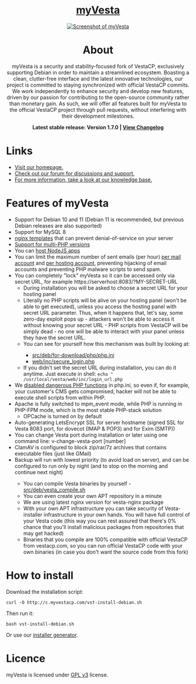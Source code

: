 
<h1 align="center"><a href="https://myvestacp.com">myVesta</a></h1>

<div style="text-align:center">

[![Screenshot of myVesta](https://www.myvestacp.com/screenshot1.png)](https://www.myvestacp.com/)

</div>

<h1 align="center">About</h1>

<p align="center">myVesta is a security and stability-focused fork of VestaCP, exclusively supporting Debian in order to maintain a streamlined ecosystem. Boasting a clean, clutter-free interface and the latest innovative technologies, our project is committed to staying synchronized with official VestaCP commits. We work independently to enhance security and develop new features, driven by our passion for contributing to the open-source community rather than monetary gain. As such, we will offer all features built for myVesta to the official VestaCP project through pull requests, without interfering with their development milestones.</p>

<p align="center"><b>Latest stable release: Version 1.7.0 | <a href="https://github.com/myvesta/vesta/blob/master/Changelog.md">View Changelog</a>
</b></p>

<h1>Links</h1>
<ul>
  <li><a href="https://www.myvestacp.com/">Visit our homepage.</a></li>
  <li><a href="https://forum.myvestacp.com/">Check out our forum for discussions and support.</a></li>
  <li><a href="https://wiki.myvestacp.com/">For more information, take a look at our knowledge base.</a></li>
</ul>

<h1>Features of myVesta</h1>
<ul>
    <li>Support for Debian 10 and 11 (Debian 11 is recommended, but previous Debian releases are also supported)</li>
    <li>Support for MySQL 8</li>
    <li><a href="https://forum.myvestacp.com/viewtopic.php?f=20&t=51">nginx templates</a> that can prevent denial-of-service on your server</li>
    <li><a href="https://forum.myvestacp.com/viewtopic.php?f=18&t=52">Support for multi-PHP versions</a></li>
    <li>You can <a href="https://forum.myvestacp.com/viewtopic.php?f=20&t=350">host NodeJS apps</a></li>
    <li>You can limit the maximum number of sent emails (per hour) <a href="https://github.com/myvesta/vesta/blob/master/install/debian/10/exim/exim4.conf.template#L112-L113">per mail account</a> and <a href="https://github.com/myvesta/vesta/blob/master/install/debian/10/exim/exim4.conf.template#L72-L73">per hosting account</a>, preventing hijacking of email accounts and preventing PHP malware scripts to send spam.</li>
    <li>
      You can completely "lock" myVesta so it can be accessed only via secret URL, for example https://serverhost:8083/?MY-SECRET-URL
      <ul>
        <li>During installation you will be asked to choose a secret URL for your hosting panel</li>
        <li>Literally no PHP scripts will be alive on your hosting panel (won't be able to get executed), unless you access the hosting panel with secret URL parameter. Thus, when it happens that, let's say, some zero-day exploit pops up - attackers won't be able to access it without knowing your secret URL - PHP scripts from VestaCP will be simply dead - no one will be able to interact with your panel unless they have the secret URL.</li>
        <li>You can see for yourself how this mechanism was built by looking at:</li>
        <ul>
          <li><a href="https://www.myvestacp.com/#details:~:text=src/deb/for%2Ddownload/php/php.ini">src/deb/for-download/php/php.ini</a></li>
          <li><a href="https://github.com/myvesta/vesta/blob/master/web/inc/secure_login.php">web/inc/secure_login.php</a></li>
        </ul>
        <li>If you didn't set the secret URL during installation, you can do it anytime. Just execute in shell: <code>echo "<?php \$login_url='MY-SECRET-URL';" > /usr/local/vesta/web/inc/login_url.php</code></li>
      </ul>
    </li>
  <li>We <a href="https://github.com/myvesta/vesta/blob/master/install/debian/10/php/php7.3-dedi.patch#L9">disabled dangerous PHP functions</a> in php.ini, so even if, for example, your customer's CMS gets compromised, hacker will not be able to execute shell scripts from within PHP.</li>
  <li>Apache is fully switched to mpm_event mode, while PHP is running in PHP-FPM mode, which is the most stable PHP-stack solution
    <ul><li>OPCache is turned on by default</li></ul>
    <li>Auto-generating LetsEncrypt SSL for server hostname (signed SSL for Vesta 8083 port, for dovecot (IMAP & POP3) and for Exim (SMTP))</li>
    <li>You can change Vesta port during installation or later using one command line: v-change-vesta-port [number]</li>
    <li>ClamAV is configured to block zip/rar/7z archives that contains executable files (just like GMail)</li>
    <li>Backup will run with lowest priority (to avoid load on server), and can be configured to run only by night (and to stop on the morning and continue next night) </li>
    <ul>
    <li>You can compile Vesta binaries by yourself - <a href="https://github.com/myvesta/vesta/blob/master/src/deb/vesta_compile.sh">src/deb/vesta_compile.sh</a></li>
<li>You can even create your own APT repository in a minute</li>
<li>We are using latest nginx version for vesta-nginx package</li>
<li>With your own APT infrastructure you can take security of Vesta-installer infrastructure in your own hands. You will have full control of your Vesta code (this way you can rest assured that there's 0% chance that you'll install malicious packages from repositories that may get hacked)</li>
<li>Binaries that you compile are 100% compatible with official VestaCP from vestacp.com, so you can run official VestaCP code with your own binaries (in case you don't want the source code from this fork)</li>
</ul>
    
  </li>
  </ul>
  
<h1>How to install</h1>
Download the installation script:

```shell
curl -O http://c.myvestacp.com/vst-install-debian.sh
```

Then run it:

```shell
bash vst-install-debian.sh
```

Or use our <a href="https://www.myvestacp.com/install_generator.html">installer generator</a>.

<h1>Licence</h1>
myVesta is licensed under <a href="https://github.com/serghey-rodin/vesta/blob/master/LICENSE">GPL v3</a> license.


